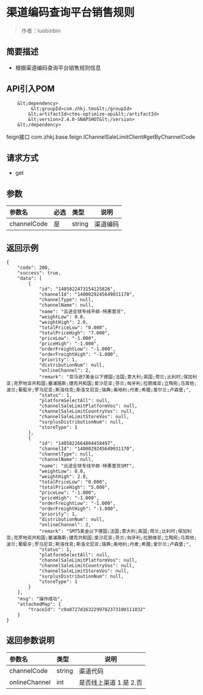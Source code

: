 # 渠道编码查询平台销售规则

> 作者：luobinbin

## 简要描述

- 根据渠道编码查询平台销售规则信息

## API引入POM
        &lt;dependency>
             &lt;groupId>com.zhkj.tms&lt;/groupId>
            &lt;artifactId>ctms-optimize-api&lt;/artifactId>
            &lt;version>2.4.0-SNAPSHOT&lt;/version>
        &lt;/dependency>
feign接口 com.zhkj.base.feign.IChannelSaleLimitClient#getByChannelCode
  
## 请求方式
- get 

## 参数

|参数名|必选|类型|说明|
|:----    |:---|:----- |-----   |
|channelCode |是  |string |渠道编码   |

## 返回示例 

``` 
{
    "code": 200,
    "success": true,
    "data": [
        {
            "id": "1405822473154125826",
            "channelId": "1400029245649031170",
            "channelType": null,
            "channelName": null,
            "name": "云途全球专线平邮-特惠普货",
            "weightLow": 0.0,
            "weightHigh": 2.0,
            "totalPriceLow": "0.000",
            "totalPriceHigh": "7.000",
            "priceLow": "-1.000",
            "priceHigh": "-1.000",
            "orderFreightLow": "-1.000",
            "orderFreightHigh": "-1.000",
            "priority": 1,
            "distributionNum": null,
            "onlineChannel": 2,
            "remark": "亚马逊7美金以下德国;法国;意大利;英国;荷兰;比利时;保加利亚;克罗地亚共和国;塞浦路斯;捷克共和国;爱沙尼亚;芬兰;匈牙利;拉脱维亚;立陶宛;马耳他;波兰;葡萄牙;罗马尼亚;斯洛伐克;斯洛文尼亚;瑞典;奥地利;丹麦;希腊;爱尔兰;卢森堡;",
            "status": 1,
            "platformSelectAll": null,
            "channelSaleLimitPlatformVos": null,
            "channelSaleLimitCountryVos": null,
            "channelSaleLimitStoreVos": null,
            "surplusDistributionNum": null,
            "storeType": 1
        },
        {
            "id": "1405822664804458497",
            "channelId": "1400029245649031170",
            "channelType": null,
            "channelName": null,
            "name": "云途全球专线平邮-特惠普货SMT",
            "weightLow": 0.0,
            "weightHigh": 2.0,
            "totalPriceLow": "0.000",
            "totalPriceHigh": "5.000",
            "priceLow": "-1.000",
            "priceHigh": "-1.000",
            "orderFreightLow": "-1.000",
            "orderFreightHigh": "-1.000",
            "priority": 1,
            "distributionNum": null,
            "onlineChannel": 2,
            "remark": "SMT5美金以下德国;法国;意大利;英国;荷兰;比利时;保加利亚;克罗地亚共和国;塞浦路斯;捷克共和国;爱沙尼亚;芬兰;匈牙利;拉脱维亚;立陶宛;马耳他;波兰;葡萄牙;罗马尼亚;斯洛伐克;斯洛文尼亚;瑞典;奥地利;丹麦;希腊;爱尔兰;卢森堡;",
            "status": 1,
            "platformSelectAll": null,
            "channelSaleLimitPlatformVos": null,
            "channelSaleLimitCountryVos": null,
            "channelSaleLimitStoreVos": null,
            "surplusDistributionNum": null,
            "storeType": 1
        }
    ],
    "msg": "操作成功",
    "attachedMap": {
        "traceId": "c0a8727d1632299782373100111832"
    }
}
```
## 返回参数说明 

|参数名|类型|说明|
|:-----  |:-----|-----                           |
|channelCode |string   |渠道代码|
|onlineChannel |int   |是否线上渠道 1.是 2.否|